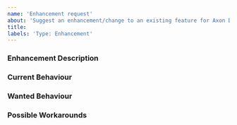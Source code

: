 ```yaml
---
name: 'Enhancement request'
about: 'Suggest an enhancement/change to an existing feature for Axon Data Protection Maven Plugin'
title:
labels: 'Type: Enhancement'
---
```


<!-- Please use markdown (https://guides.github.com/features/mastering-markdown/) semantics throughout the enhancement description. -->

### Enhancement Description

<!-- Please provide a description of the feature you envision. -->

### Current Behaviour

<!-- Please share the current behaviour of Axon Data Protection Maven Plugin around this topic, if applicable. -->

### Wanted Behaviour

<!-- Please described the desired outcome through Axon Data Protection Maven Plugin around the suggested enhancement. -->

### Possible Workarounds

<!-- If applicable, share any workarounds for the described enhancement. -->
